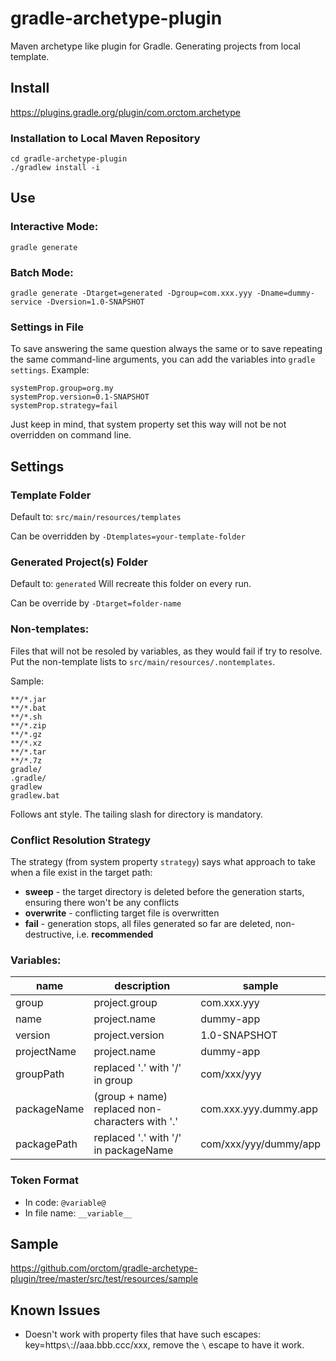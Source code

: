 # gradle-archetype-plugin

Maven archetype like plugin for Gradle.
Generating projects from local template.

## Install
https://plugins.gradle.org/plugin/com.orctom.archetype

### Installation to Local Maven Repository

```
cd gradle-archetype-plugin
./gradlew install -i
```

## Use

### Interactive Mode:
```
gradle generate
```

### Batch Mode:
```
gradle generate -Dtarget=generated -Dgroup=com.xxx.yyy -Dname=dummy-service -Dversion=1.0-SNAPSHOT
```

### Settings in File

To save answering the same question always the same or to save repeating the same command-line arguments, you
can add the variables into `gradle settings`. Example:

```
systemProp.group=org.my
systemProp.version=0.1-SNAPSHOT
systemProp.strategy=fail
```

Just keep in mind, that system property set this way will not be not overridden on command line.

## Settings

### Template Folder
Default to: `src/main/resources/templates`

Can be overridden by `-Dtemplates=your-template-folder`

### Generated Project(s) Folder
Default to: `generated`
Will recreate this folder on every run.

Can be override by `-Dtarget=folder-name`

### Non-templates:
Files that will not be resoled by variables, as they would fail if try to resolve.
Put the non-template lists to `src/main/resources/.nontemplates`.

Sample:
```
**/*.jar
**/*.bat
**/*.sh
**/*.zip
**/*.gz
**/*.xz
**/*.tar
**/*.7z
gradle/
.gradle/
gradlew
gradlew.bat
```

Follows ant style. The tailing slash for directory is mandatory.

### Conflict Resolution Strategy

The strategy (from system property `strategy`) says what approach to take when a file exist in the target path:
 
  * **sweep** - the target directory is deleted before the generation starts,
   ensuring there won't be any conflicts
  * **overwrite** - conflicting target file is overwritten
  * **fail** - generation stops, all files generated so far are deleted, non-destructive, i.e. **recommended** 
 

### Variables:

| name | description | sample |
| ---- | ----------- | ------ |
| group | project.group | com.xxx.yyy |
| name  | project.name  | dummy-app |
| version | project.version | 1.0-SNAPSHOT |
| projectName | project.name | dummy-app |
| groupPath | replaced '.' with '/' in group | com/xxx/yyy |
| packageName | (group + name) replaced non-characters with '.' | com.xxx.yyy.dummy.app |
| packagePath | replaced '.' with '/' in packageName | com/xxx/yyy/dummy/app |

### Token Format
 * In code: `@variable@`
 * In file name: `__variable__`

## Sample
https://github.com/orctom/gradle-archetype-plugin/tree/master/src/test/resources/sample

## Known Issues
 * Doesn't work with property files that have such escapes: key=https`\`://aaa.bbb.ccc/xxx, remove the `\` escape to have it work.
